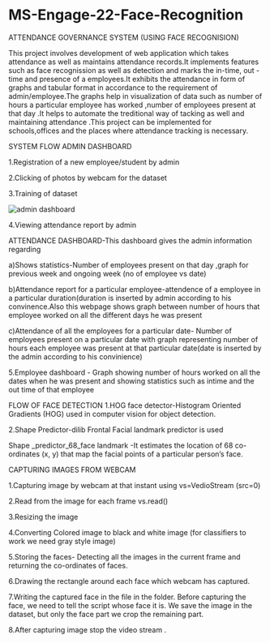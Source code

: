 # MS-Engage-22-Face-Recognition
ATTENDANCE GOVERNANCE SYSTEM (USING FACE RECOGNISION)




This project involves development of web application which takes attendance as well as maintains attendance records.It implements features such as face recognission as well as detection and marks the in-time, out -time and presence of a employees.It exhibits the attendance in form of  graphs and tabular format in accordance to the requirement of admin/employee.The graphs help in visualization of data such as number of hours a particular employee has worked ,number of employees present at that day .It helps to automate the treditional way of tacking as well and maintaining attendance .This project can be implemented for schools,offices and the places where attendance tracking is necessary.





SYSTEM FLOW
ADMIN DASHBOARD 



1.Registration of a new employee/student by admin

2.Clicking of photos by webcam for the dataset

3.Training of dataset






![admin dashboard](https://user-images.githubusercontent.com/102857029/170040527-11c6eb0e-4823-41d2-9bec-aa3788abd6d0.JPG)






4.Viewing attendance report by admin 


   ATTENDANCE DASHBOARD-This dashboard gives the admin information regarding
   
   
 a)Shows statistics-Number of employees present on that day ,graph for previous week and ongoing week (no of employee vs date)
   
   
 b)Attendance report for a particular employee-attendence of a employee in a particular duration(duration is inserted by admin according to his convinence.Also this webpage shows graph between number of hours that employee worked on all the different days he was present
   
   
   
c)Attendance of all the employees for a particular date- Number of employees present on a particular date with graph representing number of hours each employee          was present at that particular date(date is inserted by the admin according to his convinience)

5.Employee dashboard - Graph showing number of hours worked on all the dates when he was present and showing statistics such as intime and the out time of that employee


FLOW OF 
           FACE DETECTION
1.HOG face detector-Histogram Oriented Gradients (HOG) used in computer vision for object detection.


2.Shape Predictor-dilib Frontal Facial landmark predictor is used 


 Shape _predictor_68_face landmark -It estimates the location of 68 co-ordinates (x, y) that map the facial points of a particular person’s face.


 CAPTURING IMAGES FROM WEBCAM
 
 
1.Capturing image by webcam at that instant using vs=VedioStream (src=0)


2.Read from the image for each frame vs.read() 


3.Resizing the image 


4.Converting Colored image to black and white image (for classifiers to work we need gray style image)


5.Storing the faces- Detecting all the images in the current frame and returning the co-ordinates of faces.


6.Drawing the rectangle around each face which webcam has captured.


7.Writing the captured face in the file in the folder. Before capturing the face, we need to tell the script whose face it is. We save the image in the dataset, but only the face part we crop the remaining part.


8.After capturing image stop the video stream .





